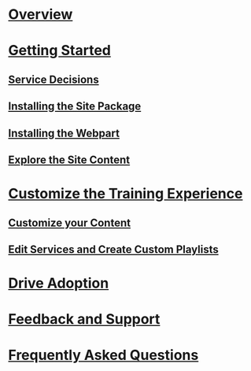 # [Overview](index.md)
# [Getting Started](prereq.md)
## [Service Decisions](servicedecisions.md)
## [Installing the Site Package](installsitepackage.md)
## [Installing the Webpart](installwebpart.md)
## [Explore the Site Content](sitecontent.md)
# [Customize the Training Experience](customization.md)
## [Customize your Content](sitecontent.md)
## [Edit Services and Create Custom Playlists](customplaylist.md)
# [Drive Adoption](driveadoption.md)
# [Feedback and Support](feedback.md)
# [Frequently Asked Questions](faq.md)
